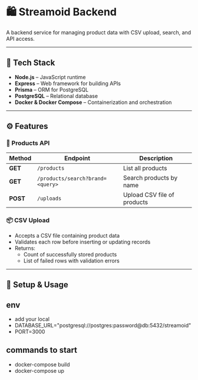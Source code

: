 # 🛍️ Streamoid Backend

A backend service for managing product data with CSV upload, search, and API access.

---

## 🚀 Tech Stack

- **Node.js** – JavaScript runtime  
- **Express** – Web framework for building APIs  
- **Prisma** – ORM for PostgreSQL  
- **PostgreSQL** – Relational database  
- **Docker & Docker Compose** – Containerization and orchestration

---

## ⚙️ Features

### 🧩 Products API

| Method | Endpoint | Description |
|---------|-----------|-------------|
| **GET** | `/products` | List all products |
| **GET** | `/products/search?brand=<query>` | Search products by name |
| **POST** | `/uploads` | Upload CSV file of products |

### 📦 CSV Upload
- Accepts a CSV file containing product data  
- Validates each row before inserting or updating records  
- Returns:
  - Count of successfully stored products  
  - List of failed rows with validation errors  

---

## 🧰 Setup & Usage

## env
- add your local 
- DATABASE_URL="postgresql://postgres:password@db:5432/streamoid"
- PORT=3000
## commands to start 
- docker-compose build
- docker-compose up
